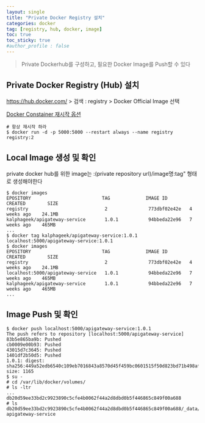 ```yaml
---
layout: single
title: "Private Docker Registry 설치"
categories: docker
tag: [registry, hub, docker, image]
toc: true
toc_sticky: true
#author_profile : false
---
```


> Private Dockerhub를 구성하고, 필요한 Docker Image를 Push할 수 있다

## Private Docker Registry (Hub) 설치

https://hub.docker.com/  > 검색 : registry > Docker Official Image 선택

[Docker Constainer 재시작 옵션](/docker/docker_container_restart/)

```
# 항상 재시작 하라
$ docker run -d -p 5000:5000 --restart always --name registry registry:2
```



## Local Image 생성 및 확인

private docker hub를 위한 image는 :(private repository url)/image명:tag" 형태로 생성해야한다

```
$ docker images
EPOSITORY                          TAG             IMAGE ID       CREATED        SIZE
registry                            2               773dbf02e42e   4 weeks ago    24.1MB
kalphageek/apigateway-service       1.0.1           94bbeda22e96   7 weeks ago    465MB
...
$ docker tag kalphageek/apigateway-service:1.0.1 localhost:5000/apigateway-service:1.0.1
$ docker images
EPOSITORY                          TAG             IMAGE ID       CREATED        SIZE
registry                            2               773dbf02e42e   4 weeks ago    24.1MB
localhost:5000/apigateway-service   1.0.1           94bbeda22e96   7 weeks ago    465MB
kalphageek/apigateway-service       1.0.1           94bbeda22e96   7 weeks ago    465MB
...
```



## Image Push 및 확인

```
$ docker push localhost:5000/apigateway-service:1.0.1
The push refers to repository [localhost:5000/apigateway-service]
83b5e865ba9b: Pushed 
cb0009e00b93: Pushed 
43015d7c3645: Pushed 
1401df2b50d5: Pushed 
1.0.1: digest: sha256:449a52edb6540c109eb7016843a8570d45f459bc0601515f50d823bd71b498af size: 1165
$ su -
# cd /var/lib/docker/volumes/
# ls -ltr
...
db20d59ee33bd2c9923890c5cfe4b0062f44a2d8dbd0b5f446865c849f00a688
# ls db20d59ee33bd2c9923890c5cfe4b0062f44a2d8dbd0b5f446865c849f00a688/_data/docker/registry/v2/repositories
apigateway-service
```


